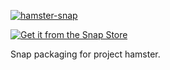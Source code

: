 [![hamster-snap](https://snapcraft.io//hamster-snap/badge.svg)](https://snapcraft.io/hamster-snap)

[![Get it from the Snap Store](https://snapcraft.io/static/images/badges/en/snap-store-black.svg)](https://snapcraft.io/hamster-snap)

Snap packaging for project hamster.
